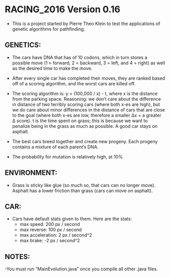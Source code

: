 # RACING_2016 Version 0.16

- This is a project started by Pierre Theo Klein to test the applications of genetic algorithms for pathfinding. 


## GENETICS:

- The cars have DNA that has of 10 codons, which in turn stores a possible move (1 = forward, 2 = backward, 3 = left, and 4 = right) as well as the desired time to make the move. 

- After every single car has completed their moves, they are ranked based off of a scoring algorithm, and the worst cars are killed off. 

- The scoring algorithm is: y = (100,000 / x) - t, where x is the distance from the parking space. Reasoning: we don’t care about the difference in distance of two terribly scoring cars (where both x-es are high), but we do care about minor differences in the distance of cars that are close to the goal (where both x-es are low, therefore a smaller ∆x = a greater ∆ score). t is the time spent on grass; this is because we want to penalize being in the grass as much as possible. A good car stays on asphalt. 

- The best cars breed together and create new progeny. Each progeny contains a mixture of each parent’s DNA. 

- The probability for mutation is relatively high, at 10% 

## ENVIRONMENT:

- Grass is sticky like glue (so much so, that cars can no longer move). Asphalt has a lower friction than grass (cars can move on asphalt). 

## CAR:

- Cars have default stats given to them. Here are the stats:
	- max speed: 200 px / second
	- max reverse: 100 px / second
	- max acceleration: 2 px / second^2
	- max brake: -2 px / second^2
 
## NOTES:
-You must run “MainEvolution.java” once you compile all other .java files.
